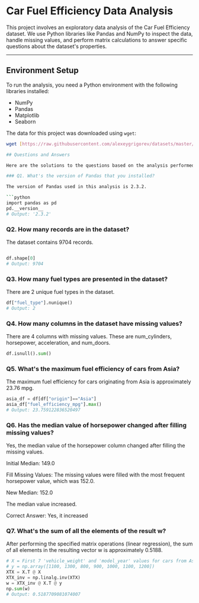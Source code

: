 # Car Fuel Efficiency Data Analysis

This project involves an exploratory data analysis of the Car Fuel Efficiency dataset. We use Python libraries like Pandas and NumPy to inspect the data, handle missing values, and perform matrix calculations to answer specific questions about the dataset's properties.

---

## Environment Setup

To run the analysis, you need a Python environment with the following libraries installed:
* NumPy
* Pandas
* Matplotlib
* Seaborn

The data for this project was downloaded using `wget`:
```bash
wget [https://raw.githubusercontent.com/alexeygrigorev/datasets/master/car_fuel_efficiency.csv](https://raw.githubusercontent.com/alexeygrigorev/datasets/master/car_fuel_efficiency.csv)

## Questions and Answers

Here are the solutions to the questions based on the analysis performed in the notebook.

### Q1. What's the version of Pandas that you installed?

The version of Pandas used in this analysis is 2.3.2.

```python
import pandas as pd
pd.__version__
# Output: '2.3.2'

```
### Q2. How many records are in the dataset?

The dataset contains 9704 records.

```python

df.shape[0]
# Output: 9704

```

### Q3. How many fuel types are presented in the dataset?

There are 2 unique fuel types in the dataset.

```python
df["fuel_type"].nunique()
# Output: 2

```
### Q4. How many columns in the dataset have missing values?

There are 4 columns with missing values. These are num_cylinders, horsepower, acceleration, and num_doors.

```python
df.isnull().sum()

```

### Q5. What's the maximum fuel efficiency of cars from Asia?

The maximum fuel efficiency for cars originating from Asia is approximately 23.76 mpg.

```python
asia_df = df[df["origin"]=="Asia"]
asia_df["fuel_efficiency_mpg"].max()
# Output: 23.759122836520497

```

### Q6. Has the median value of horsepower changed after filling missing values?

Yes, the median value of the horsepower column changed after filling the missing values.

Initial Median: 149.0

Fill Missing Values: The missing values were filled with the most frequent horsepower value, which was 152.0.

New Median: 152.0

The median value increased.

Correct Answer: Yes, it increased

### Q7. What's the sum of all the elements of the result w?

After performing the specified matrix operations (linear regression), the sum of all elements in the resulting vector w is approximately 0.5188.

```python
# X = First 7 'vehicle_weight' and 'model_year' values for cars from Asia
# y = np.array([1100, 1300, 800, 900, 1000, 1100, 1200])
XTX = X.T @ X
XTX_inv = np.linalg.inv(XTX)
w = XTX_inv @ X.T @ y
np.sum(w)
# Output: 0.5187709081074007

```